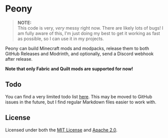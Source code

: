 # Peony

> **NOTE:**  
> This code is very, _very_ messy right now. There are likely lots of bugs! I am fully aware of this,
> I'm just doing my best to get it working as fast as possible, so I can use it in my projects.

Peony can build Minecraft mods and modpacks, release them to both GitHub Releases and Modrinth,
and optionally, send a Discord webhook after release.

**Note that only Fabric and Quilt mods are supported for now!**

## Todo
You can find a very limited todo list [here](/TODO.md).
This may be moved to GitHub issues in the future, but I find regular Markdown files easier to work with.

## License

Licensed under both the [MIT License](/LICENSE-MIT) and [Apache 2.0](LICENSE-APACHE).